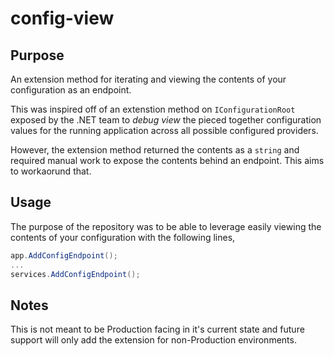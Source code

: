 # config-view

## Purpose

An extension method for iterating and viewing the contents of your configuration as an endpoint.

This was inspired off of an extenstion method on `IConfigurationRoot` exposed by the .NET team to _debug view_ the pieced together configuration values for the running application across all possible configured providers.

However, the extension method returned the contents as a `string` and required manual work to expose the contents behind an endpoint. This aims to workaorund that.

## Usage

The purpose of the repository was to be able to leverage easily viewing the contents of your configuration with the following lines,

``` C#
app.AddConfigEndpoint();
...
services.AddConfigEndpoint();
```

## Notes

This is not meant to be Production facing in it's current state and future support will only
add the extension for non-Production environments.

